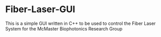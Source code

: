# Fiber-Laser-GUI
This is a simple GUI written in C++ to be used to control the Fiber Laser System for the McMaster Biophotonics Research Group
